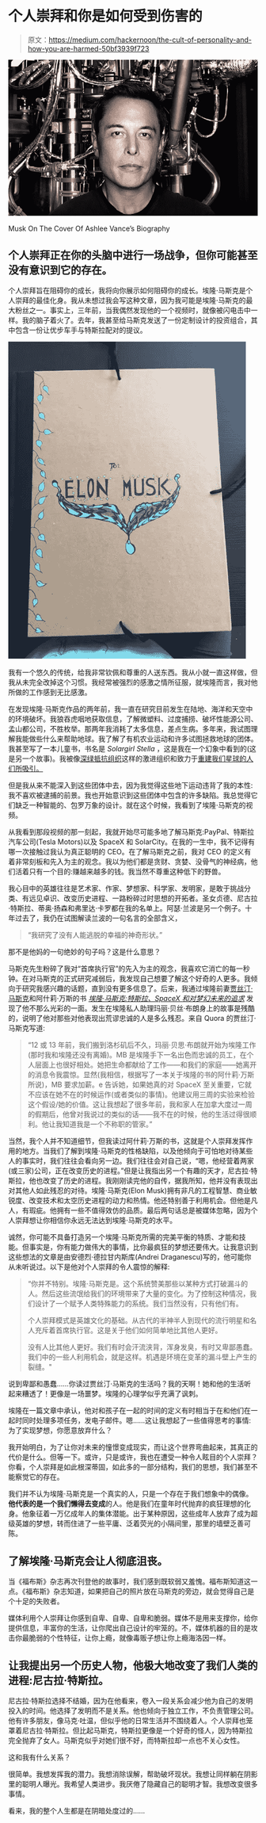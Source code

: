 # 个人崇拜和你是如何受到伤害的

> 原文：<https://medium.com/hackernoon/the-cult-of-personality-and-how-you-are-harmed-50bf3939f723>

![](img/36ddf733ffeaca77518c5c6f78acc02e.png)

Musk On The Cover Of Ashlee Vance’s Biography

## 个人崇拜正在你的头脑中进行一场战争，但你可能甚至没有意识到它的存在。

个人崇拜旨在阻碍你的成长，我将向你展示如何阻碍你的成长。埃隆·马斯克是个人崇拜的最佳化身。我从未想过我会写这种文章，因为我可能是埃隆·马斯克的最大粉丝之一。事实上，三年前，当我偶然发现他的一个视频时，就像被闪电击中一样。我的脑子着火了。去年，我甚至给马斯克发送了一份定制设计的投资组合，其中包含一份让优步车手与特斯拉配对的提议。

![](img/f351aa7b165403edf0948329bd354bae.png)

我有一个悠久的传统，给我非常钦佩和尊重的人送东西。我从小就一直这样做，但我从未完全改掉这个习惯。我经常被强烈的感激之情所征服，就埃隆而言，我对他所做的工作感到无比感激。

在发现埃隆·马斯克作品的两年前，我一直在研究目前发生在陆地、海洋和天空中的环境破坏。我狼吞虎咽地获取信息，了解微塑料、过度捕捞、破坏性能源公司、孟山都公司，不胜枚举。那两年我消耗了太多信息，差点生病。多年来，我试图理解我能做些什么来帮助地球。我了解了有机农业运动和许多试图拯救地球的团体。我甚至写了一本儿童书，书名是 *Solargirl Stella* ，这是我在一个幻象中看到的(这是另一个故事)。我被像[深绿抵抗组织](http://deepgreenresistance.org/en/)这样的激进组织和致力于[重建我们星球的人们所吸引。](https://en.wikipedia.org/wiki/Rewilding_(conservation_biology))

但是我从来不能深入到这些团体中去，因为我觉得这些地下运动违背了我的本性:我不喜欢被逮捕的前景。我也开始意识到这些团体中包含的许多缺陷。我总觉得它们缺乏一种智能的、包罗万象的设计。就在这个时候，我看到了埃隆·马斯克的视频。

从我看到那段视频的那一刻起，我就开始尽可能多地了解马斯克:PayPal、特斯拉汽车公司(Tesla Motors)以及 SpaceX 和 SolarCity。在我的一生中，我不记得有哪一次接触过我认为真正聪明的 CEO。在了解马斯克之前，我对 CEO 的定义有着非常刻板和先入为主的观念。我以为他们都是贪财、贪婪、没骨气的神经病，他们活着只有一个目的:赚越来越多的钱。我当然不尊重这种低下的野兽。

我心目中的英雄往往是艺术家、作家、梦想家、科学家、发明家，是敢于挑战分类、有远见卓识、改变历史进程、一路粉碎过时思想的开拓者。圣女贞德、尼古拉·特斯拉、蒂奥·扬森和弗里达·卡罗都在我的名单上。阿瑟·兰波是另一个例子。十年过去了，我仍在试图解读兰波的一句名言的全部含义，

> “我研究了没有人能逃脱的幸福的神奇形状。”

那不是他妈的一句绝妙的句子吗？这是什么意思？

马斯克先生粉碎了我对“首席执行官”的先入为主的观念，我喜欢它消亡的每一秒钟。在对马斯克的正式研究减弱后，我发现自己想要了解这个好奇的人更多。我倾向于研究我感兴趣的话题，直到没有更多信息了。后来，我通过埃隆前妻[贾丝汀·马斯克](http://justinemusk.com/)和阿什莉·万斯的书 [*埃隆·马斯克:特斯拉、SpaceX 和对梦幻未来的追求*](https://en.wikipedia.org/wiki/Elon_Musk:_Tesla,_SpaceX,_and_the_Quest_for_a_Fantastic_Future) 发现了他不那么光彩的一面。发生在埃隆私人助理玛丽·贝丝·布朗身上的故事是残酷的，说明了他对那些对他表现出荒谬忠诚的人是多么残忍。来自 Quora 的贾丝汀·马斯克写道:

> “12 或 13 年前，我们搬到洛杉矶后不久，玛丽·贝思·布朗就开始为埃隆工作(那时我和埃隆还没有离婚)。MB 是埃隆手下一名出色而忠诚的员工，在个人层面上也很好相处。她把生命都献给了工作——和我们的家庭——她离开的消息令我震惊。显然(我相信，根据写了一本关于埃隆的书的阿什莉·万斯所说)，MB 要求加薪。e 告诉她，如果她真的对 SpaceX 至关重要，它就不应该在她不在的时候运作(或者类似的事情)。他建议用三周的实验来检验这个假设/她的价值。这让我想起了很多年前，我和家人在加拿大度过一周的假期后，他曾对我说过的类似的话——我不在的时候，他的生活过得很顺利。他让我知道我是一个不称职的管家。”

当然，我个人并不知道细节，但我读过阿什莉·万斯的书，这就是个人崇拜发挥作用的地方。当我们了解到埃隆·马斯克的性格缺陷，以及他倾向于可怕地对待某些人的事实时，我们往往会看向另一边。我们往往会对自己说，“嗯，他经营着两家(或三家)公司，正在改变历史的进程。”但是让我指出另一个有趣的天才，尼古拉·特斯拉，他也改变了历史的进程。我刚刚读完他的自传，据我所知，他并没有表现出对其他人如此残忍的对待。埃隆·马斯克(Elon Musk)拥有非凡的工程智慧、商业敏锐度、改变技术和太空历史进程的动力和热情。他还特别善于利用机会。但他是凡人，有瑕疵。他拥有一些不值得效仿的品质。最后两句话总是被媒体忽略，因为个人崇拜想让你相信你永远无法达到埃隆·马斯克的水平。

诚然，你可能不具备打造另一个埃隆·马斯克所需的完美平衡的特质、才能和技能。但事实是，你有能力做伟大的事情，比你最疯狂的梦想还要伟大。让我意识到这些想法的文章是由安德烈·德拉甘内斯库(Andrei Draganescu)写的，他可能你从未听说过。以下是他对个人崇拜的令人震惊的解释:

> “你并不特别。埃隆·马斯克是。这个系统赞美那些以某种方式打破漏斗的人。然后这些流氓给我们的环境带来了大量的变化。为了控制这种情况，我们设计了一个赋予人类特殊能力的系统。我们当然没有，只有他们有。
> 
> 个人崇拜模式是英雄文化的基础。从古代的半神半人到现代的流行明星和名人充斥着首席执行官。这是关于他们如何简单地比其他人更好。
> 
> 没有人比其他人更好。我们有时会汗流浃背，浑身发臭，有时又卑鄙愚蠢。我们中的一些人利用机会，就是这样。机遇是环境在变革的漏斗壁上产生的裂缝。"

说到卑鄙和愚蠢……你读过贾丝汀·马斯克的生活吗？我的天啊！她和他的生活听起来糟透了！更像是一场噩梦。埃隆的心理学似乎充满了讽刺。

埃隆在一篇文章中承认，他对和孩子在一起的时间的定义有时相当于在和他们在一起时同时处理多项任务，发电子邮件。嗯……这让我想起了一些值得思考的事情:为了实现梦想，你愿意放弃什么？

我开始明白，为了让你对未来的憧憬变成现实，而让这个世界弯曲起来，其真正的代价是什么。但等一下。或许，只是或许，我也在遭受一种令人眩目的个人崇拜？你看，个人崇拜是如此根深蒂固，如此多的一部分结构，我们的思想，我们甚至不能察觉它的存在。

我们并不认为埃隆·马斯克是一个真实的人，只是一个存在于我们想象中的偶像。**他代表的是一个我们懒得去变成**的人。他是我们在童年时代抛弃的疯狂理想的化身。他象征着一万亿成年人的集体潜能。出于某种原因，这些成年人放弃了成为超级英雄的梦想，转而住进了一些平庸、泛着荧光的小隔间里，那里的墙壁乏善可陈。

## 了解埃隆·马斯克会让人彻底沮丧。

当《福布斯》杂志再次刊登他的故事时，我们感到既软弱又羞愧。福布斯知道这一点。《福布斯》杂志知道，如果把自己的照片放在马斯克的旁边，就会觉得自己是个十足的失败者。

媒体利用个人崇拜让你感到自卑、自卑、自卑和脆弱。媒体不是用来支撑你，给你提供信息，丰富你的生活，让你爬出自己设计的牢笼的。不，媒体机器的目的是攻击你最脆弱的个性特征，让你上瘾，就像毒贩子想让你上瘾海洛因一样。

## 让我提出另一个历史人物，他极大地改变了我们人类的进程:尼古拉·特斯拉。

尼古拉·特斯拉选择不结婚，因为在他看来，卷入一段关系会减少他为自己的发明投入的时间。他选择了发明而不是关系。他也倾向于独立工作，不负责管理公司。他有许多朋友，像马克·吐温，但似乎他的日常生活并不围绕着人。个人崇拜也笼罩着尼古拉·特斯拉。但比起马斯克，特斯拉更像是一个好奇的怪人，因为特斯拉完全抛弃了女人。马斯克似乎对她们很不好，而特斯拉却一点也不关心女性。

这和我有什么关系？

很简单。我想发挥我的潜力。我想消除误解，帮助破坏现状。我想让同样躺在阴影里的聪明人曝光。我希望人类进步。我厌倦了隐藏自己的聪明才智。我想改变很多事情。

看来，我的整个人生都是在阴暗处度过的……